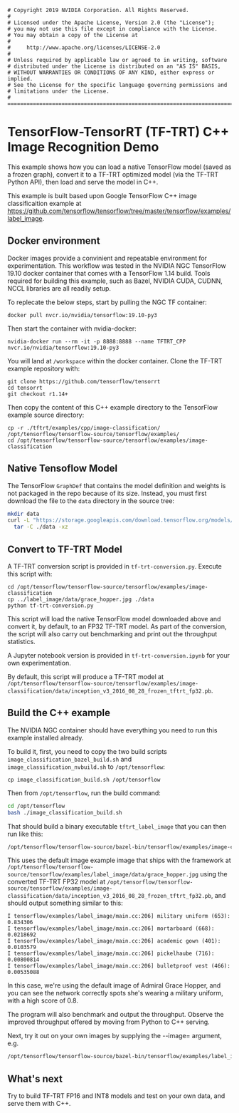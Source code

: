 ```
# Copyright 2019 NVIDIA Corporation. All Rights Reserved.
#
# Licensed under the Apache License, Version 2.0 (the "License");
# you may not use this file except in compliance with the License.
# You may obtain a copy of the License at
#
#     http://www.apache.org/licenses/LICENSE-2.0
#
# Unless required by applicable law or agreed to in writing, software
# distributed under the License is distributed on an "AS IS" BASIS,
# WITHOUT WARRANTIES OR CONDITIONS OF ANY KIND, either express or implied.
# See the License for the specific language governing permissions and
# limitations under the License.
# ==============================================================================
```

<!-- #region -->


# TensorFlow-TensorRT (TF-TRT) C++ Image Recognition Demo

This example shows how you can load a native TensorFlow model (saved as a frozen graph), convert it to a TF-TRT optimized model (via the TF-TRT Python API), then load and serve the model in C++.

This example is built based upon Google TensorFlow C++ image classificaition example at https://github.com/tensorflow/tensorflow/tree/master/tensorflow/examples/label_image.

## Docker environment
Docker images provide a convinient and repeatable environment for experimentation. This workflow was tested in the NVIDIA NGC TensorFlow 19.10 docker container that comes with a TensorFlow 1.14 build. Tools required for building this example, such as Bazel, NVIDIA CUDA, CUDNN, NCCL libraries are all readily setup.

To replecate the below steps, start by pulling the NGC TF container:

```
docker pull nvcr.io/nvidia/tensorflow:19.10-py3
```

Then start the container with nvidia-docker:

```
nvidia-docker run --rm -it -p 8888:8888 --name TFTRT_CPP nvcr.io/nvidia/tensorflow:19.10-py3
```

You will land at `/workspace` within the docker container. Clone the TF-TRT example repository with:

```
git clone https://github.com/tensorflow/tensorrt
cd tensorrt 
git checkout r1.14+
```

Then copy the content of this C++ example directory to the TensorFlow example source directory:

```
cp -r ./tftrt/examples/cpp/image-classification/ /opt/tensorflow/tensorflow-source/tensorflow/examples/
cd /opt/tensorflow/tensorflow-source/tensorflow/examples/image-classification
```


## Native Tensoflow Model

The TensorFlow `GraphDef` that contains the model definition and weights is not
packaged in the repo because of its size. Instead, you must first download the
file to the `data` directory in the source tree:
<!-- #endregion -->

```bash
mkdir data
curl -L "https://storage.googleapis.com/download.tensorflow.org/models/inception_v3_2016_08_28_frozen.pb.tar.gz" |
  tar -C ./data -xz
```

<!-- #region -->
## Convert to TF-TRT Model

A TF-TRT conversion script is provided in `tf-trt-conversion.py`. Execute this script with:

``` 
cd /opt/tensorflow/tensorflow-source/tensorflow/examples/image-classification
cp ../label_image/data/grace_hopper.jpg ./data
python tf-trt-conversion.py
```

This script will load the native TensorFlow model downloaded above and convert it, by default, to an FP32 TF-TRT model. As part of the conversion, the script will also carry out benchmarking and print out the throughput statistics. 

A Jupyter notebook version is provided in `tf-trt-conversion.ipynb` for your own experimentation. 

By default, this script will produce a TF-TRT model at `/opt/tensorflow/tensorflow-source/tensorflow/examples/image-classification/data/inception_v3_2016_08_28_frozen_tftrt_fp32.pb`.
<!-- #endregion -->

<!-- #region -->
## Build the C++ example
The NVIDIA NGC container should have everything you need to run this example installed already.

To build it, first, you need to copy the two build scripts `image_classification_bazel_build.sh` and `image_classification_nvbuild.sh` to `/opt/tensorflow`:

```
cp image_classification_build.sh /opt/tensorflow
```

Then from `/opt/tensorflow`, run the build command:
<!-- #endregion -->

```bash
cd /opt/tensorflow 
bash ./image_classification_build.sh
```

That should build a binary executable `tftrt_label_image` that you can then run like this:

```bash
/opt/tensorflow/tensorflow-source/bazel-bin/tensorflow/examples/image-classification/tftrt_label_image
```

This uses the default image example image that ships with the framework at `/opt/tensorflow/tensorflow-source/tensorflow/examples/label_image/data/grace_hopper.jpg` using the converted TF-TRT FP32 model at `/opt/tensorflow/tensorflow-source/tensorflow/examples/image-classification/data/inception_v3_2016_08_28_frozen_tftrt_fp32.pb`, and should
output something similar to this:

```
I tensorflow/examples/label_image/main.cc:206] military uniform (653): 0.834306
I tensorflow/examples/label_image/main.cc:206] mortarboard (668): 0.0218692
I tensorflow/examples/label_image/main.cc:206] academic gown (401): 0.0103579
I tensorflow/examples/label_image/main.cc:206] pickelhaube (716): 0.00800814
I tensorflow/examples/label_image/main.cc:206] bulletproof vest (466): 0.00535088
```

In this case, we're using the default image of Admiral Grace Hopper, and you can
see the network correctly spots she's wearing a military uniform, with a high
score of 0.8.

The program will also benchmark and output the throughput. Observe the improved throughput offered by moving from Python to C++ serving.

Next, try it out on your own images by supplying the --image= argument, e.g.

```bash
/opt/tensorflow/tensorflow-source/bazel-bin/tensorflow/examples/label_image/tftrt_label_image --image=my_image.png
```

## What's next

Try to build TF-TRT FP16 and INT8 models and test on your own data, and serve them with C++.

```bash

```

